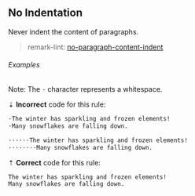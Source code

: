 ## No Indentation

Never indent the content of paragraphs.

> remark-lint: [no-paragraph-content-indent][remark-lint-no-paragraph-content-indent]

###### Examples

Note: The `·` character represents a whitespace.

⇣ **Incorrect** code for this rule:

```markdown
·The winter has sparkling and frozen elements!
·Many snowflakes are falling down.
```

```markdown
······The winter has sparkling and frozen elements!
········Many snowflakes are falling down.
```

⇡ **Correct** code for this rule:

```markdown
The winter has sparkling and frozen elements!
Many snowflakes are falling down.
```

[remark-lint-no-paragraph-content-indent]: https://github.com/remarkjs/remark-lint/tree/master/packages/remark-lint-no-paragraph-content-indent
